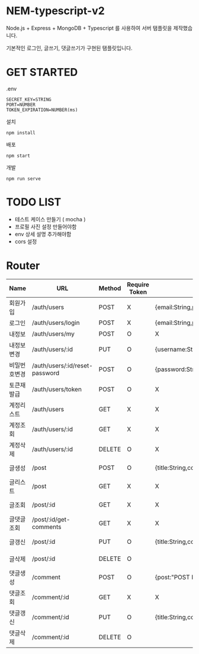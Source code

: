 # NEM-typescript-v2

Node.js + Express + MongoDB + Typescript 를 사용하여 서버 탬플릿을 제작했습니다.

기본적인 로그인, 글쓰기, 댓글쓰기가 구현된 탬플릿입니다.

# GET STARTED

.env

```
SECRET_KEY=STRING
PORT=NUMBER
TOKEN_EXPIRATION=NUMBER(ms)
```

설치

```
npm install
```

배포

```
npm start
```

개발

```
npm run serve
```

# TODO LIST

-   테스트 케이스 만들기 ( mocha )
-   프로필 사진 설정 만들어야함
-   env 상세 설명 추가해야함
-   cors 설정

# Router

| Name         | URL                            | Method | Require Token | Request                                        | Response                             |
| ------------ | ------------------------------ | ------ | ------------- | ---------------------------------------------- | ------------------------------------ |
| 회원가입     | /auth/users                    | POST   | X             | {email:String,password:String,username:String} | {result: true}                       |
| 로그인       | /auth/users/login              | POST   | X             | {email:String,password:String}                 | {result: true,data:"TOKEN"}          |
| 내정보       | /auth/users/my                 | POST   | O             | X                                              | {result:true,data:"USER_DATA"}       |
| 내정보변경   | /auth/users/:id                | PUT    | O             | {username:String}                              | {result:true}                        |
| 비밀번호변경 | /auth/users/:id/reset-password | POST   | O             | {password:String}                              | {result:true}                        |
| 토큰재발급   | /auth/users/token              | POST   | O             | X                                              | {result: true,data:"TOKEN"}          |
| 계정리스트   | /auth/users                    | GET    | X             | X                                              | {result: true,data:["USER DATA"]}    |
| 계정조회     | /auth/users/:id                | GET    | X             | X                                              | {result: true,data:"USER DATA"}      |
| 계정삭제     | /auth/users/:id                | DELETE | O             | X                                              | {result: true}                       |
| 글생성       | /post                          | POST   | O             | {title:String,content:String}                  | {result: true,data:"POST DATA"}      |
| 글리스트     | /post                          | GET    | X             | X                                              | {result: true,data:["POST DATA"]}    |
| 글조회       | /post/:id                      | GET    | X             | X                                              | {result: true,data:"POST DATA"}      |
| 글댓글조회   | /post/:id/get-comments         | GET    | X             | X                                              | {result: true,data:["COMMENT DATA"]} |
| 글갱신       | /post/:id                      | PUT    | O             | {title:String,content:String}                  | {result: true,data:"POST DATA"}      |
| 글삭제       | /post/:id                      | DELETE | O             |                                                | {result: true,data:"POST DATA"}      |
| 댓글생성     | /comment                       | POST   | O             | {post:"POST ID",content:String}                | {result: true,data:"COMMENT DATA"}   |
| 댓글조회     | /comment/:id                   | GET    | X             | X                                              | {result: true,data:"COMMENT DATA"}   |
| 댓글갱신     | /comment/:id                   | PUT    | O             | {title:String,content:String}                  | {result: true,data:"COMMENT DATA"}   |
| 댓글삭제     | /comment/:id                   | DELETE | O             |                                                | {result: true,data:"COMMENT DATA"}   |
